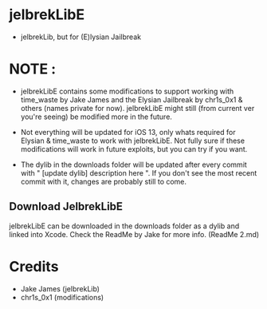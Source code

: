 # jelbrekLibE
- jelbrekLib, but for (E)lysian Jailbreak

# NOTE :
- jelbrekLibE contains some modifications to support working with time_waste by Jake James and the Elysian Jailbreak by chr1s_0x1 & others (names private for now). jelbrekLibE might still (from current ver you're seeing) be modified more in the future.

- Not everything will be updated for iOS 13, only whats required for Elysian & time_waste to work with jelbrekLibE. Not fully sure if these modifications will work in future exploits, but you can try if you want.

- The dylib in the downloads folder will be updated after every commit with " [update dylib] description here ". If you don't see the most recent commit with it, changes are probably still to come. 

## Download JelbrekLibE
jelbrekLibE can be downloaded in the downloads folder as a dylib and linked into Xcode. Check the ReadMe by Jake for more info. (ReadMe 2.md)

# Credits 
- Jake James (jelbrekLib)
- chr1s_0x1 (modifications)

